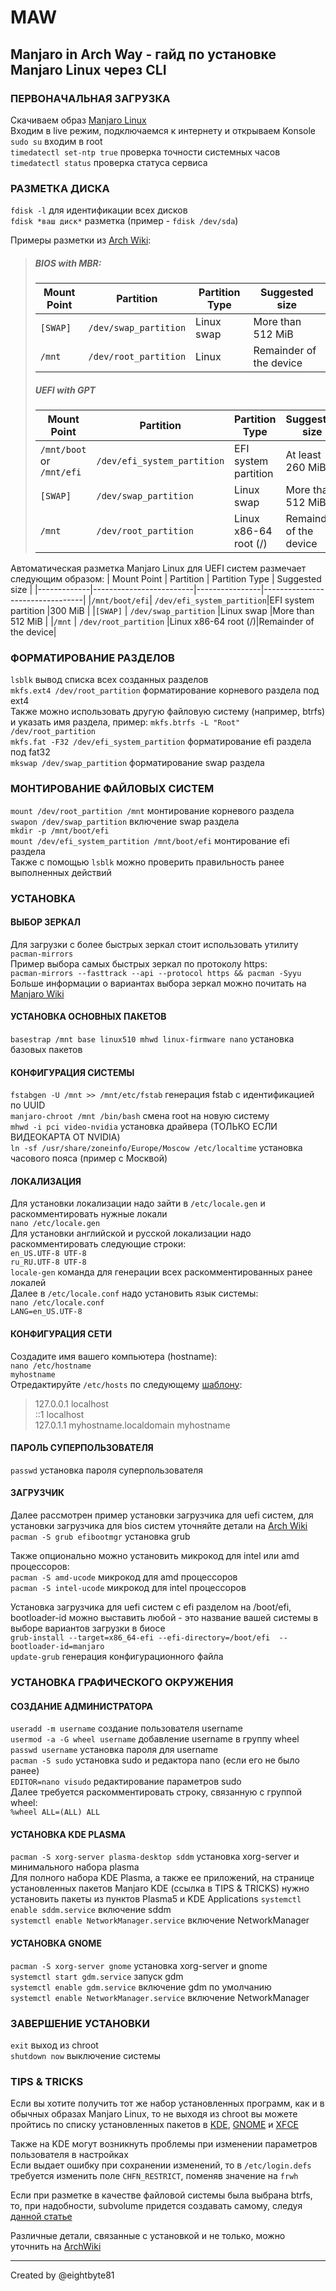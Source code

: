 # MAW
Manjaro in Arch Way - гайд по установке Manjaro Linux через CLI
---
### ПЕРВОНАЧАЛЬНАЯ ЗАГРУЗКА
Скачиваем образ [Manjaro Linux](https://manjaro.org/download/)  
Входим в live режим, подключаемся к интернету и открываем Konsole  
`sudo su` входим в root  
`timedatectl set-ntp true` проверка точности системных часов  
`timedatectl status` проверка статуса сервиса  

### РАЗМЕТКА ДИСКА
`fdisk -l` для идентификации всех дисков  
`fdisk *ваш диск*` разметка (пример - `fdisk /dev/sda`)  

Примеры разметки из [Arch Wiki](https://wiki.archlinux.org/title/Installation_guide#Example_layouts):  
>##### BIOS with MBR:
>| Mount Point | Partition 		| Partition Type | Suggested size 	   |
>|-------------|-------------------------|----------------|-------------------------|
>|   `[SWAP]`  | `/dev/swap_partition`   |   Linux swap   | More than 512 MiB       |
>|   `/mnt`    | `/dev/root_partition`   |   Linux        | Remainder of the device |
>##### UEFI with GPT
>| Mount Point | Partition 		| Partition Type | Suggested size 	   |
>|-------------|-------------------------|----------------|-------------------------|
>|`/mnt/boot` or `/mnt/efi`|`/dev/efi_system_partition`|EFI system partition |At least 260 MiB |
>|`[SWAP]`  		  | `/dev/swap_partition`     |   Linux swap        |More than 512 MiB|
>|`/mnt`    		  | `/dev/root_partition`     |Linux x86-64 root (/)| Remainder of the device|

Автоматическая разметка Manjaro Linux для UEFI систем размечает следующим образом:
| Mount Point | Partition 		| Partition Type | Suggested size	           |
|-------------|-------------------------|----------------|---------------------------------|
|`/mnt/boot/efi`| `/dev/efi_system_partition`|EFI system partition |300 MiB                |
|`[SWAP]`       | `/dev/swap_partition`      |Linux swap           |More than 512 MiB      |
|`/mnt`         | `/dev/root_partition`      |Linux x86-64 root (/)|Remainder of the device|

### ФОРМАТИРОВАНИЕ РАЗДЕЛОВ
`lsblk` вывод списка всех созданных разделов  
`mkfs.ext4 /dev/root_partition` форматирование корневого раздела под ext4  
Также можно использовать другую файловую систему (например, btrfs) и указать имя раздела, пример: `mkfs.btrfs -L "Root" /dev/root_partition`  
`mkfs.fat -F32 /dev/efi_system_partition` форматирование efi раздела под fat32  
`mkswap /dev/swap_partition` форматирование swap раздела  

### МОНТИРОВАНИЕ ФАЙЛОВЫХ СИСТЕМ
`mount /dev/root_partition /mnt` монтирование корневого раздела  
`swapon /dev/swap_partition` включение swap раздела  
`mkdir -p /mnt/boot/efi`  
`mount /dev/efi_system_partition /mnt/boot/efi` монтирование efi раздела  
Также с помощью `lsblk` можно проверить правильность ранее выполненных действий  

### УСТАНОВКА
#### ВЫБОР ЗЕРКАЛ
Для загрузки с более быстрых зеркал стоит использовать утилиту `pacman-mirrors`  
Пример выбора самых быстрых зеркал по протоколу https:  
`pacman-mirrors --fasttrack --api --protocol https && pacman -Syyu`  
Больше информации о вариантах выбора зеркал можно почитать на [Manjaro Wiki](https://wiki.manjaro.org/index.php/Pacman-mirrors)  

#### УСТАНОВКА ОСНОВНЫХ ПАКЕТОВ
`basestrap /mnt base linux510 mhwd linux-firmware nano` установка базовых пакетов  

#### КОНФИГУРАЦИЯ СИСТЕМЫ
`fstabgen -U /mnt >> /mnt/etc/fstab` генерация fstab с идентификацией по UUID  
`manjaro-chroot /mnt /bin/bash` смена root на новую систему  
`mhwd -i pci video-nvidia` установка драйвера (ТОЛЬКО ЕСЛИ ВИДЕОКАРТА ОТ NVIDIA)  
`ln -sf /usr/share/zoneinfo/Europe/Moscow /etc/localtime` установка часового пояса (пример с Москвой)  

#### ЛОКАЛИЗАЦИЯ
Для установки локализации надо зайти в `/etc/locale.gen` и раскомментировать нужные локали  
`nano /etc/locale.gen`  
Для установки английской и русской локализации надо раскомментировать следующие строки:  
`en_US.UTF-8 UTF-8`  
`ru_RU.UTF-8 UTF-8`  
`locale-gen` команда для генерации всех раскомментированных ранее локалей  
Далее в `/etc/locale.conf` надо установить язык системы:  
`nano /etc/locale.conf`  
`LANG=en_US.UTF-8`  

#### КОНФИГУРАЦИЯ СЕТИ
Создадите имя вашего компьютера (hostname):  
`nano /etc/hostname`  
`myhostname`  
Отредактируйте `/etc/hosts`  по следующему [шаблону](https://wiki.archlinux.org/title/Installation_guide#Network_configuration):  
>127.0.0.1  localhost  
>::1        localhost  
>127.0.1.1  myhostname.localdomain  myhostname  

#### ПАРОЛЬ СУПЕРПОЛЬЗОВАТЕЛЯ
`passwd` установка пароля суперпользователя  

#### ЗАГРУЗЧИК
Далее рассмотрен пример установки загрузчика для uefi систем, для установки загрузчика для bios систем уточняйте детали на [Arch Wiki](https://wiki.archlinux.org/title/GRUB)  
`pacman -S grub efibootmgr` установка grub  

Также опционально можно установить микрокод для intel или amd процессоров:  
`pacman -S amd-ucode`  микрокод для amd процессоров  
`pacman -S intel-ucode`  микрокод для intel процессоров  

Установка загрузчика для uefi систем с efi разделом на /boot/efi, bootloader-id можно выставить любой - это название вашей системы в выборе вариантов загрузки в биосе  
`grub-install --target=x86_64-efi --efi-directory=/boot/efi  --bootloader-id=manjaro`  
`update-grub` генерация конфигурационного файла  

### УСТАНОВКА ГРАФИЧЕСКОГО ОКРУЖЕНИЯ
#### СОЗДАНИЕ АДМИНИСТРАТОРА
`useradd -m username` создание пользователя username  
`usermod -a -G wheel username` добавление username в группу wheel  
`passwd username` установка пароля для username  
`pacman -S sudo` установка sudo и редактора nano (если его не было ранее)  
`EDITOR=nano visudo` редактирование параметров sudo  
Далее требуется раскомментировать строку, связанную с группой wheel:  
`%wheel ALL=(ALL) ALL`  

#### УСТАНОВКА KDE PLASMA
`pacman -S xorg-server plasma-desktop sddm` установка xorg-server и минимального набора plasma  
Для полного набора KDE Plasma, а также ее приложений, на странице установленных пакетов Manjaro KDE (ссылка в TIPS & TRICKS) нужно установить пакеты из пунктов Plasma5 и KDE Applications
`systemctl enable sddm.service` включение sddm  
`systemctl enable NetworkManager.service` включение NetworkManager  

#### УСТАНОВКА GNOME
`pacman -S xorg-server gnome` установка xorg-server и gnome  
`systemctl start gdm.service` запуск gdm  
`systemctl enable gdm.service` включение gdm по умолчанию  
`systemctl enable NetworkManager.service` включение NetworkManager  

### ЗАВЕРШЕНИЕ УСТАНОВКИ
`exit` выход из chroot  
`shutdown now` выключение системы  

### TIPS & TRICKS
Если вы хотите получить тот же набор установленных программ, как и в обычных образах Manjaro Linux, то не выходя из chroot вы можете пройтись по списку установленных пакетов в [KDE](https://gitlab.manjaro.org/profiles-and-settings/iso-profiles/-/blob/master/manjaro/kde/Packages-Desktop), [GNOME](https://gitlab.manjaro.org/profiles-and-settings/iso-profiles/-/blob/master/manjaro/gnome/Packages-Desktop) и [XFCE](https://gitlab.manjaro.org/profiles-and-settings/iso-profiles/-/blob/master/manjaro/xfce/Packages-Desktop)  

Также на KDE могут возникнуть проблемы при изменении параметров пользователя в настройках  
Если выдает ошибку при сохранении изменений, то в `/etc/login.defs` требуется изменить поле `CHFN_RESTRICT`, поменяв значение на `frwh`  

Если при разметке в качестве файловой системы была выбрана btrfs, то, при надобности, subvolume придется создавать самому, следуя [данной статье](https://wiki.archlinux.org/title/Btrfs#Subvolumes)  

Различные детали, связанные с установкой и не только, можно уточнить на [ArchWiki](https://wiki.archlinux.org/)  

---
Created by @eightbyte81
